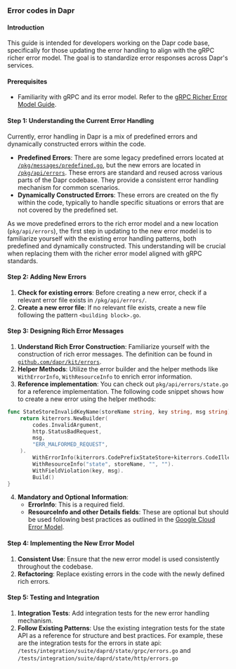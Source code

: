 ### Error codes in Dapr

#### Introduction

This guide is intended for developers working on the Dapr code base, specifically for those updating the error handling to align with the gRPC richer error model. The goal is to standardize error responses across Dapr's services.

#### Prerequisites

- Familiarity with gRPC and its error model. Refer to the [gRPC Richer Error Model Guide](https://cloud.google.com/apis/design/errors).

#### Step 1: Understanding the Current Error Handling
Currently, error handling in Dapr is a mix of predefined errors and dynamically constructed errors within the code. 

- **Predefined Errors**: There are some legacy predefined errors located at [`/pkg/messages/predefined.go`](https://github.com/dapr/dapr/blob/master/pkg/messages/predefined.go), but the new errors are located in [`/pkg/api/errors`](https://github.com/dapr/dapr/blob/master/pkg/api/errors). These errors are standard and reused across various parts of the Dapr codebase. They provide a consistent error handling mechanism for common scenarios.
- **Dynamically Constructed Errors**: These errors are created on the fly within the code, typically to handle specific situations or errors that are not covered by the predefined set.
    
As we move predefined errors to the rich error model and a new location (`pkg/api/errors`), the first step in updating to the new error model is to familiarize yourself with the existing error handling patterns, both predefined and dynamically constructed. This understanding will be crucial when replacing them with the richer error model aligned with gRPC standards.

#### Step 2: Adding New Errors

1. **Check for existing errors**: Before creating a new error, check if a relevant error file exists in `/pkg/api/errors/`.
2. **Create a new error file**: If no relevant file exists, create a new file following the pattern `<building block>.go`.

#### Step 3: Designing Rich Error Messages

1. **Understand Rich Error Construction**: Familiarize yourself with the construction of rich error messages. The definition can be found in [`github.com/dapr/kit/errors`](https://github.com/dapr/kit/blob/main/errors/errors.go).
2. **Helper Methods**: Utilize the error builder and the helper methods like `WithErrorInfo`, `WithResourceInfo` to enrich error information.
3. **Reference implementation**: You can check out `pkg/api/errors/state.go` for a reference implementation. The following code snippet shows how to create a new error using the helper methods:

```go
func StateStoreInvalidKeyName(storeName string, key string, msg string) error {
	return kiterrors.NewBuilder(
		codes.InvalidArgument,
		http.StatusBadRequest,
		msg,
		"ERR_MALFORMED_REQUEST",
	).
		WithErrorInfo(kiterrors.CodePrefixStateStore+kiterrors.CodeIllegalKey, nil).
		WithResourceInfo("state", storeName, "", "").
		WithFieldViolation(key, msg).
		Build()
}
```
4. **Mandatory and Optional Information**:
   - **ErrorInfo**: This is a required field.
   - **ResourceInfo and other Details fields**: These are optional but should be used following best practices as outlined in the [Google Cloud Error Model](https://cloud.google.com/apis/design/errors#error_model).

#### Step 4: Implementing the New Error Model

1. **Consistent Use**: Ensure that the new error model is used consistently throughout the codebase.
2. **Refactoring**: Replace existing errors in the code with the newly defined rich errors.

#### Step 5: Testing and Integration

1. **Integration Tests**: Add integration tests for the new error handling mechanism.
2. **Follow Existing Patterns**: Use the existing integration tests for the state API as a reference for structure and best practices. For example, these are the integration tests for the errors in state api: `/tests/integration/suite/daprd/state/grpc/errors.go` and `/tests/integration/suite/daprd/state/http/errors.go` 
